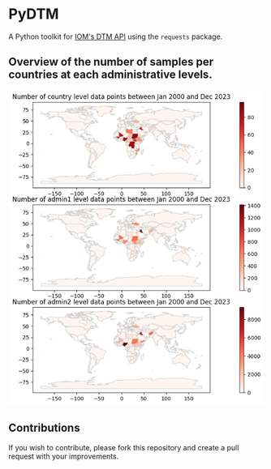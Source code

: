 # PyDTM

A Python toolkit for [IOM's DTM API](https://dtm.iom.int/data-and-analysis/dtm-api) using the `requests` package.



## Overview of the number of samples per countries at each administrative levels.

![](samples_per_countries.png)


## Contributions
If you wish to contribute, please fork this repository and create a pull request with your improvements.
